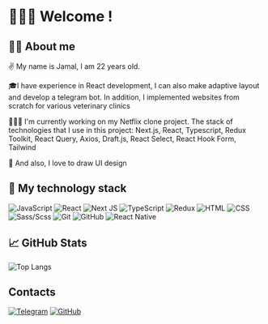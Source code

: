 # 🙋🏻‍♂️ Welcome !

## 🕺🏻 About me 

✌️ My name is Jamal, I am 22 years old.

🎓I have experience in React development, I can also make adaptive layout and develop a telegram bot. In addition, I implemented websites from scratch for various veterinary clinics

👨🏻‍💻 I'm currently working on my Netflix clone  project.
The stack of technologies that I use in this project: Next.js, React, Typescript, Redux Toolkit, React Query, Axios, Draft.js, React Select, React Hook Form, Tailwind

🎨 And also, I love to draw UI design

## 🚀 My technology stack
![JavaScript](https://img.shields.io/badge/-JavaScript-333?style=for-the-badge&logo=javascript)
![React](https://img.shields.io/badge/react-%2320232a.svg?style=for-the-badge&logo=react&logoColor=%2361DAFB)
![Next JS](https://img.shields.io/badge/Next-black?style=for-the-badge&logo=next.js&logoColor=white)
![TypeScript](https://img.shields.io/badge/-TypeScript-333?style=for-the-badge&logo=TypeScript&logoColor=blue)
![Redux](https://img.shields.io/badge/-Redux-333?style=for-the-badge&logo=Redux&logoColor=violet)
![HTML](https://img.shields.io/badge/-HTML-333?style=for-the-badge&logo=html5)
![CSS](https://img.shields.io/badge/-CSS-333?style=for-the-badge&logo=css3&logoColor=blue)
![Sass/Scss](https://img.shields.io/badge/-Sass/Scss-333?style=for-the-badge&logo=Sass&logoColor=violet)
![Git](https://img.shields.io/badge/-Git-333?style=for-the-badge&logo=Git)
![GitHub](https://img.shields.io/badge/-GitHub-333?style=for-the-badge&logo=GitHub)
![React Native](https://img.shields.io/badge/react_native-%2320232a.svg?style=for-the-badge&logo=react&logoColor=%2361DAFB)

## 📈 GitHub Stats

![Top Langs](https://github-readme-stats.vercel.app/api/top-langs/?username=Israpilow&layout=compact&theme=highcontrast&langs_count=2)

## Contacts
[![Telegram](https://img.shields.io/badge/-Telegram-333?style=for-the-badge&logo=telegram&logoColor=27A0D9)](https://t.me/jamal_israpilov)
[![GitHub](https://img.shields.io/badge/-GitHub-333?style=for-the-badge&logo=GitHub&logoColor=fff)](https://github.com/Israpilow)
